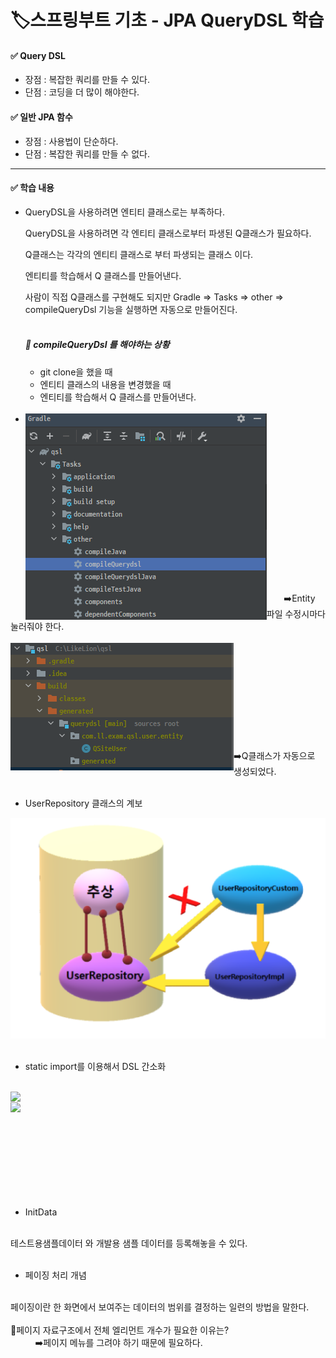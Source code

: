 # 🏷️스프링부트 기초 - JPA QueryDSL 학습

#### ✅ Query DSL
* 장점 : 복잡한 쿼리를 만들 수 있다.
* 단점 : 코딩을 더 많이 해야한다.


#### ✅ 일반 JPA 함수
* 장점 : 사용법이 단순하다.
* 단점 : 복잡한 쿼리를 만들 수 없다.

<hr>

#### ✅ 학습 내용
* QueryDSL을 사용하려면 엔티티 클래스로는 부족하다.

    QueryDSL을 사용하려면 각 엔티티 클래스로부터 파생된 Q클래스가 필요하다.    
    
    Q클래스는 각각의 엔티티 클래스로 부터 파생되는 클래스 이다.

    엔티티를 학습해서 Q 클래스를 만들어낸다.

    사람이 직접 Q클래스를 구현해도 되지만 Gradle => Tasks => other => compileQueryDsl 기능을 실행하면 자동으로 만들어진다.
    <br>
    <br>

    ##### 🔻 compileQueryDsl 를 해야하는 상황

    - git clone을 했을 때
    - 엔티티 클래스의 내용을 변경했을 때
    - 엔티티를 학습해서 Q 클래스를 만들어낸다.
  
  <br>
* <img src="https://github.com/jeonga-Son/qsl/raw/master/img_5.png" align="left" />
<br><br><br><br><br><br><br> <br><br><br><br><br><br><br><br>
&nbsp;&nbsp;&nbsp;&nbsp;&nbsp;&nbsp;        ➡️Entity 파일 수정시마다 눌러줘야 한다.
<br>
<br>
  <img src="https://github.com/jeonga-Son/qsl/raw/master/img.png" align=left />
  <br><br><br><br><br>
  <br><br><br><br><br>
        ➡️Q클래스가 자동으로 생성되었다.
  <br>
  <br>
  
* UserRepository 클래스의 계보

![img_2.png](img_2.png)
<br>
<br>
* static import를 이용해서 DSL 간소화
<br>
<img src="https://raw.githubusercontent.com/jeonga-Son/qsl/5377c6e86223f8337606a2ec894a3bb178a6e837/img_6.png" align="left" />
<br>
<img src="https://raw.githubusercontent.com/jeonga-Son/qsl/5377c6e86223f8337606a2ec894a3bb178a6e837/img_7.png" align="left" />
<br><br><br><br><br><br><br><br><br>

* InitData
<br>
 테스트용샘플데이터 와 개발용 샘플 데이터를 등록해놓을 수 있다.
<br>
<br>

* 페이징 처리 개념
<br>
페이징이란 한 화면에서 보여주는 데이터의 범위를 결정하는 일련의 방법을 말한다.
<br>
<br>
🔻페이지 자료구조에서 전체 엘리먼트 개수가 필요한 이유는?
<br>
  &nbsp;&nbsp;&nbsp;&nbsp;&nbsp;&nbsp;&nbsp;&nbsp;&nbsp; ➡️페이지 메뉴를 그려야 하기 때문에 필요하다.